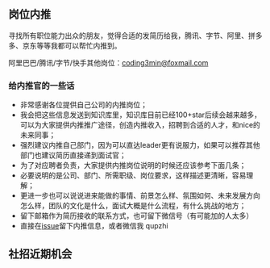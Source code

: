 ## 岗位内推

寻找所有职位能力出众的朋友，觉得合适的发简历给我，腾讯、字节、阿里、拼多多、京东等等我都可以帮忙内推到。

阿里巴巴/腾讯/字节/快手其他岗位：coding3min@foxmail.com

### 给内推官的一些话

* 非常感谢各位提供自己公司的内推岗位；
* 我会把这些信息发送到知识库里，知识库目前已经100+star后续会越来越多，可以为大家提供内推推广途径，创造内推收入，招聘到合适的人才，和nice的未来同事；
* 强烈建议内推自己部门，因为可以直达leader更有说服力，如果可以推荐其他部门也建议简历直接递到面试官；
* 为了对应聘者负责，大家提供内推岗位说明的时候还应该参考下面几条；
* 必要说明的是公司、部门、所需职级、岗位要求，这样描述更清晰，容易理解；
* 更进一步也可以说说进来能做的事情、前景怎么样、氛围如何、未来发展方向怎么样，团队的文化是什么，面试大概是什么流程，有什么挑战的地方；
* 留下邮箱作为简历接收的联系方式，也可留下微信号（有可能加的人太多）
* 直接在[issue](https://github.com/coding3min/interview-leetcode/issues)留下内推信息，或者微信我 qupzhi

## 社招近期机会

